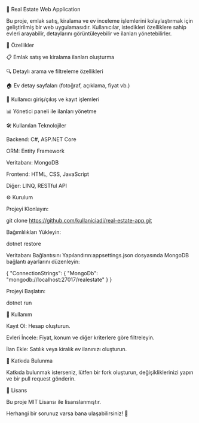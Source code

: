 🏡 Real Estate Web Application

Bu proje, emlak satış, kiralama ve ev inceleme işlemlerini kolaylaştırmak için geliştirilmiş bir web uygulamasıdır. Kullanıcılar, istedikleri özelliklere sahip evleri arayabilir, detaylarını görüntüleyebilir ve ilanları yönetebilirler.

🚀 Özellikler

📋 Emlak satış ve kiralama ilanları oluşturma

🔍 Detaylı arama ve filtreleme özellikleri

🏠 Ev detay sayfaları (fotoğraf, açıklama, fiyat vb.)

👤 Kullanıcı giriş/çıkış ve kayıt işlemleri

📊 Yönetici paneli ile ilanları yönetme

🛠️ Kullanılan Teknolojiler

Backend: C#, ASP.NET Core

ORM: Entity Framework

Veritabanı: MongoDB

Frontend: HTML, CSS, JavaScript

Diğer: LINQ, RESTful API

⚙️ Kurulum

Projeyi Klonlayın:

git clone https://github.com/kullaniciadi/real-estate-app.git

Bağımlılıkları Yükleyin:

dotnet restore

Veritabanı Bağlantısını Yapılandırın:appsettings.json dosyasında MongoDB bağlantı ayarlarını düzenleyin:

{
  "ConnectionStrings": {
    "MongoDb": "mongodb://localhost:27017/realestate"
  }
}

Projeyi Başlatın:

dotnet run

🚩 Kullanım

Kayıt Ol: Hesap oluşturun.

Evleri İncele: Fiyat, konum ve diğer kriterlere göre filtreleyin.

İlan Ekle: Satılık veya kiralık ev ilanınızı oluşturun.

🤝 Katkıda Bulunma

Katkıda bulunmak isterseniz, lütfen bir fork oluşturun, değişikliklerinizi yapın ve bir pull request gönderin.

📜 Lisans

Bu proje MIT Lisansı ile lisanslanmıştır.

Herhangi bir sorunuz varsa bana ulaşabilirsiniz! 🚀



